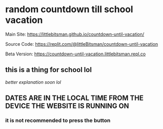 # random countdown till school vacation
Main Site: https://littlebitsman.github.io/countdown-until-vacation/ 

Source Code: https://replit.com/@littleBitsman/countdown-until-vacation 

Beta Version: https://countdown-until-vacation.littlebitsman.repl.co 
## this is a thing for school lol
_better explanation soon lol_

## DATES ARE IN THE LOCAL TIME FROM THE DEVICE THE WEBSITE IS RUNNING ON 






























































### it is not recommended to press the button
